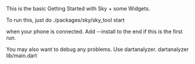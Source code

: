 This is the basic Getting Started with Sky + some Widgets.

To run this, just do 
./packages/sky/sky_tool start

when your phone is connected.
Add --install to the end if this is the first run.

You may also want to debug any problems. Use dartanalyzer.
dartanalyzer lib/main.dart